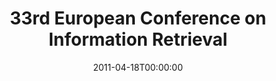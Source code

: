 ---
acronym: ECIR-2011
date: '2011-04-18T00:00:00'
ext_url: http://ecir2011.dcu.ie/attending.html
location: Dublin, Ireland
submission_date: '2010-10-15T00:00:00'
title: 33rd European Conference on Information Retrieval
---